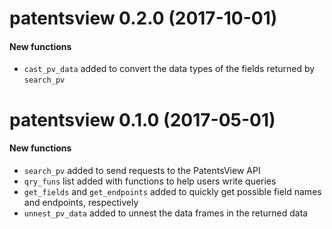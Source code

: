 # patentsview 0.2.0 (2017-10-01)

#### New functions

* `cast_pv_data` added to convert the data types of the fields returned by 
  `search_pv`

# patentsview 0.1.0 (2017-05-01)

#### New functions

* `search_pv` added to send requests to the PatentsView API
* `qry_funs` list added with functions to help users write queries
* `get_fields` and `get_endpoints` added to quickly get possible field names 
  and endpoints, respectively
* `unnest_pv_data` added to unnest the data frames in the returned data